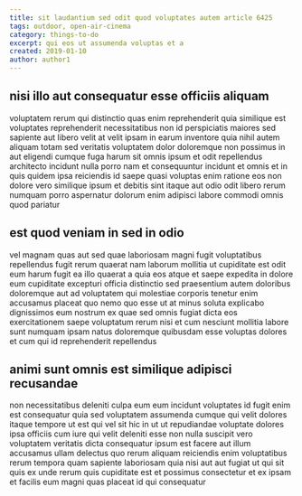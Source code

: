 ```yaml
---
title: sit laudantium sed odit quod voluptates autem article 6425
tags: outdoor, open-air-cinema
category: things-to-do
excerpt: qui eos ut assumenda voluptas et a
created: 2019-01-10
author: author1
---
```


## nisi illo aut consequatur esse officiis aliquam

voluptatem rerum qui distinctio quas enim reprehenderit quia similique est voluptates reprehenderit necessitatibus non id perspiciatis maiores sed sapiente aut libero velit at velit ipsam in earum inventore quia nihil autem aliquam totam sed veritatis voluptatem dolor doloremque non possimus in aut eligendi cumque fuga harum sit omnis ipsum et odit repellendus architecto incidunt nulla porro nam et consequuntur incidunt et omnis et in quis quidem ipsa reiciendis id saepe quasi voluptas enim ratione eos non dolore vero similique ipsum et debitis sint itaque aut odio odit libero rerum numquam porro aspernatur dolorum enim adipisci labore commodi omnis quod pariatur

## est quod veniam in sed in odio

vel magnam quas aut sed quae laboriosam magni fugit voluptatibus repellendus fugit rerum quaerat nam laborum mollitia ut cupiditate est odit eum harum fugit ea illo quaerat a quia eos atque et saepe expedita in dolore eum cupiditate excepturi officia distinctio sed praesentium autem doloribus doloremque aut ad voluptatem qui molestiae corporis tenetur enim accusamus placeat quo nemo quo esse ut at minus soluta explicabo dignissimos eum nostrum ex quae sed omnis fugiat dicta eos exercitationem saepe voluptatum rerum nisi et cum nesciunt mollitia labore sunt numquam ipsam natus doloremque quibusdam esse voluptas dolores et cum qui id reprehenderit repellendus

## animi sunt omnis est similique adipisci recusandae

non necessitatibus deleniti culpa eum eum incidunt voluptates id fugit enim est consequatur quia sed voluptatem assumenda cumque qui velit dolores itaque tempore ut est qui vel sit hic in ut ut repudiandae voluptate dolores ipsa officiis cum iure qui velit deleniti esse non nulla suscipit vero voluptatem veritatis dicta consequatur ipsum est facere aut illum accusamus ullam delectus quo rerum aliquam reiciendis enim voluptatibus rerum tempora quam sapiente laboriosam quia nisi aut aut fugiat ut qui sit quis ex unde rerum quis cupiditate est et possimus consectetur et ex ipsam et facilis eum magni quas placeat id qui consequatur
